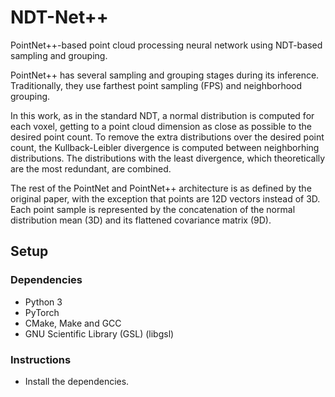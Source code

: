 # NDT-Net++
PointNet++-based point cloud processing neural network using NDT-based sampling and grouping.

PointNet++ has several sampling and grouping stages during its inference. Traditionally, they use farthest point sampling (FPS) and neighborhood grouping.

In this work, as in the standard NDT, a normal distribution is computed for each voxel, getting to a point cloud dimension as close as possible to the desired point count. To remove the extra distributions over the desired point count, the Kullback-Leibler divergence is computed between neighborhing distributions. The distributions with the least divergence, which theoretically are the most redundant, are combined.

The rest of the PointNet and PointNet++ architecture is as defined by the original paper, with the exception that points are 12D vectors instead of 3D. Each point sample is represented by the concatenation of the normal distribution mean (3D) and its flattened covariance matrix (9D).

## Setup

### Dependencies
- Python 3
- PyTorch
- CMake, Make and GCC
- GNU Scientific Library (GSL) (libgsl)

### Instructions
- Install the dependencies.
